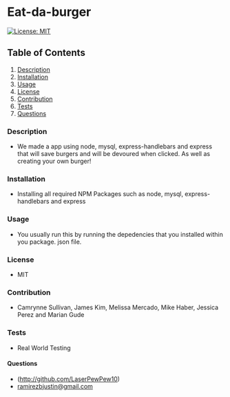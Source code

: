 # Eat-da-burger
  [![License: MIT](https://img.shields.io/badge/License-MIT-yellow.svg)](https://opensource.org/licenses/MIT)
  ## Table of Contents
  1. [Description](#description)
  2. [Installation](#installation)
  3. [Usage](#usage)
  4. [License](#license)
  5. [Contribution](#contribution)
  6. [Tests](#tests)
  7. [Questions](#questions)

  ### Description
  * We made a app using node, mysql, express-handlebars and express that will save burgers and will be devoured when clicked. As well as creating your own burger!
  ### Installation
  * Installing all required NPM Packages such as node, mysql, express-handlebars and express
  ### Usage
  * You usually run this by running the depedencies that you installed within you package. json file.
  ### License
  * MIT
  ### Contribution
  * Camrynne Sullivan, James Kim, Melissa Mercado, Mike Haber, Jessica Perez and Marian Gude
  ### Tests
  * Real World Testing
  #### Questions
  * (http://github.com/LaserPewPew10)
  * ramirezbjustin@gmail.com
